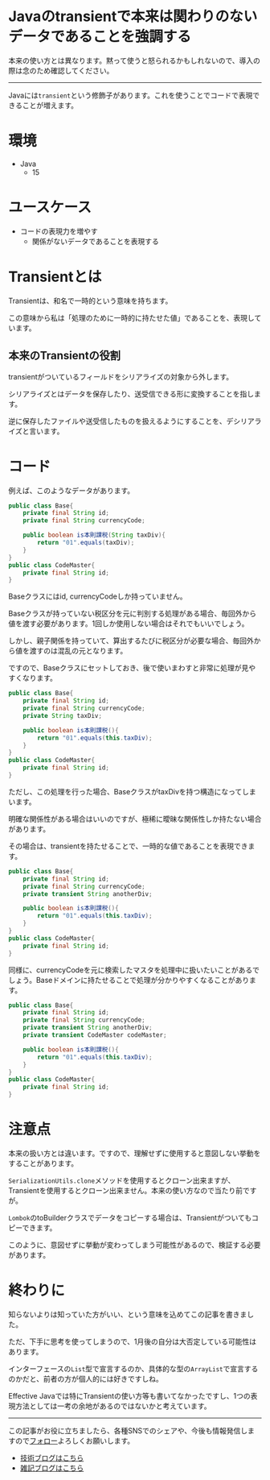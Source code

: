 # Javaのtransientで本来は関わりのないデータであることを強調する

本来の使い方とは異なります。黙って使うと怒られるかもしれないので、導入の際は念のため確認してください。
  
---
  
Javaには```transient```という修飾子があります。これを使うことでコードで表現できることが増えます。
  
# 環境

- Java
    - 15

# ユースケース

- コードの表現力を増やす
    - 関係がないデータであることを表現する

# Transientとは

Transientは、和名で一時的という意味を持ちます。
  
この意味から私は「処理のために一時的に持たせた値」であることを、表現しています。
  
## 本来のTransientの役割

transientがついているフィールドをシリアライズの対象から外します。
  
シリアライズとはデータを保存したり、送受信できる形に変換することを指します。
  
逆に保存したファイルや送受信したものを扱えるようにすることを、デシリアライズと言います。

# コード

例えば、このようなデータがあります。
  
```java
public class Base{
    private final String id;
    private final String currencyCode;

    public boolean is本則課税(String taxDiv){
        return "01".equals(taxDiv);
    }
}
public class CodeMaster{
    private final String id;
}
```
  
Baseクラスにはid, currencyCodeしか持っていません。
  
Baseクラスが持っていない税区分を元に判別する処理がある場合、毎回外から値を渡す必要があります。1回しか使用しない場合はそれでもいいでしょう。
  
しかし、親子関係を持っていて、算出するたびに税区分が必要な場合、毎回外から値を渡すのは混乱の元となります。
  
ですので、Baseクラスにセットしておき、後で使いまわすと非常に処理が見やすくなります。
  
```java
public class Base{
    private final String id;
    private final String currencyCode;
    private String taxDiv;

    public boolean is本則課税(){
        return "01".equals(this.taxDiv);
    }
}
public class CodeMaster{
    private final String id;
}
```
  
ただし、この処理を行った場合、BaseクラスがtaxDivを持つ構造になってしまいます。
  
明確な関係性がある場合はいいのですが、極稀に曖昧な関係性しか持たない場合があります。
  
その場合は、transientを持たせることで、一時的な値であることを表現できます。
  
```java
public class Base{
    private final String id;
    private final String currencyCode;
    private transient String anotherDiv;

    public boolean is本則課税(){
        return "01".equals(this.taxDiv);
    }
}
public class CodeMaster{
    private final String id;
}
```
  
同様に、currencyCodeを元に検索したマスタを処理中に扱いたいことがあるでしょう。Baseドメインに持たせることで処理が分かりやすくなることがあります。
  
```java
public class Base{
    private final String id;
    private final String currencyCode;
    private transient String anotherDiv;
    private transient CodeMaster codeMaster;

    public boolean is本則課税(){
        return "01".equals(this.taxDiv);
    }
}
public class CodeMaster{
    private final String id;
}
```

# 注意点

本来の扱い方とは違います。ですので、理解せずに使用すると意図しない挙動をすることがあります。
  
```SerializationUtils.clone```メソッドを使用するとクローン出来ますが、Transientを使用するとクローン出来ません。本来の使い方なので当たり前ですが。
  
```Lombok```のtoBuilderクラスでデータをコピーする場合は、Transientがついてもコピーできます。
  
このように、意図せずに挙動が変わってしまう可能性があるので、検証する必要があります。

# 終わりに

知らないよりは知っていた方がいい、という意味を込めてこの記事を書きました。
  
ただ、下手に思考を使ってしまうので、1月後の自分は大否定している可能性はあります。
  
インターフェースの```List```型で宣言するのか、具体的な型の```ArrayList```で宣言するのかだと、前者の方が個人的には好きですしね。
  
Effective Javaでは特にTransientの使い方等も書いてなかったですし、1つの表現方法としては一考の余地があるのではないかと考えています。
  
---

この記事がお役に立ちましたら、各種SNSでのシェアや、今後も情報発信しますので[フォロー](https://twitter.com/nainaistar)よろしくお願いします。

- [技術ブログはこちら](https://nainaistar.hatenablog.com)
- [雑記ブログはこちら](https://nainaistar.hateblo.jp)
